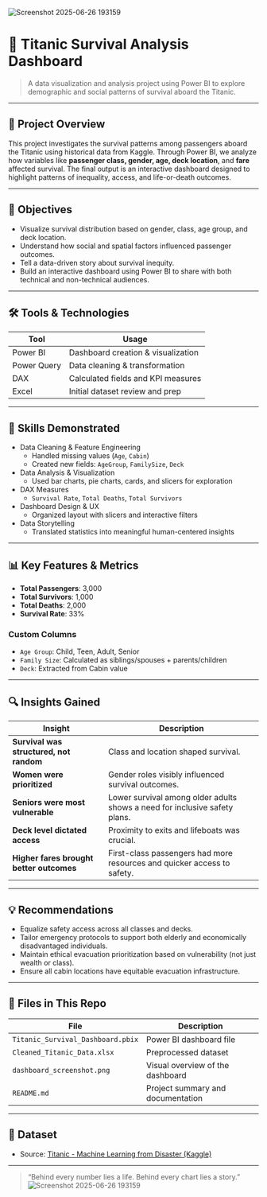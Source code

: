 ![Screenshot 2025-06-26 193159](https://github.com/user-attachments/assets/36935115-7be3-487c-8275-8df76abb7f47)
# 🚢 Titanic Survival Analysis Dashboard

> A data visualization and analysis project using Power BI to explore demographic and social patterns of survival aboard the Titanic.

---

## 📌 Project Overview

This project investigates the survival patterns among passengers aboard the Titanic using historical data from Kaggle. Through Power BI, we analyze how variables like **passenger class, gender, age, deck location**, and **fare** affected survival. The final output is an interactive dashboard designed to highlight patterns of inequality, access, and life-or-death outcomes.

---

## 🎯 Objectives

- Visualize survival distribution based on gender, class, age group, and deck location.
- Understand how social and spatial factors influenced passenger outcomes.
- Tell a data-driven story about survival inequity.
- Build an interactive dashboard using Power BI to share with both technical and non-technical audiences.

---

## 🛠️ Tools & Technologies

| Tool        | Usage                                    |
|-------------|-------------------------------------------|
| Power BI    | Dashboard creation & visualization        |
| Power Query | Data cleaning & transformation            |
| DAX         | Calculated fields and KPI measures        |
| Excel       | Initial dataset review and prep           |

---

## 🧠 Skills Demonstrated

- Data Cleaning & Feature Engineering
  - Handled missing values (`Age`, `Cabin`)
  - Created new fields: `AgeGroup`, `FamilySize`, `Deck`
- Data Analysis & Visualization
  - Used bar charts, pie charts, cards, and slicers for exploration
- DAX Measures
  - `Survival Rate`, `Total Deaths`, `Total Survivors`
- Dashboard Design & UX
  - Organized layout with slicers and interactive filters
- Data Storytelling
  - Translated statistics into meaningful human-centered insights

---

## 📊 Key Features & Metrics

- **Total Passengers**: 3,000  
- **Total Survivors**: 1,000  
- **Total Deaths**: 2,000  
- **Survival Rate**: 33%

### Custom Columns
- `Age Group`: Child, Teen, Adult, Senior
- `Family Size`: Calculated as siblings/spouses + parents/children
- `Deck`: Extracted from Cabin value

---

## 🔍 Insights Gained

| Insight | Description |
|--------|-------------|
| **Survival was structured, not random** | Class and location shaped survival. |
| **Women were prioritized** | Gender roles visibly influenced survival outcomes. |
| **Seniors were most vulnerable** | Lower survival among older adults shows a need for inclusive safety plans. |
| **Deck level dictated access** | Proximity to exits and lifeboats was crucial. |
| **Higher fares brought better outcomes** | First-class passengers had more resources and quicker access to safety. |

---

## 💡 Recommendations

- Equalize safety access across all classes and decks.
- Tailor emergency protocols to support both elderly and economically disadvantaged individuals.
- Maintain ethical evacuation prioritization based on vulnerability (not just wealth or class).
- Ensure all cabin locations have equitable evacuation infrastructure.

---

## 📁 Files in This Repo

| File | Description |
|------|-------------|
| `Titanic_Survival_Dashboard.pbix` | Power BI dashboard file |
| `Cleaned_Titanic_Data.xlsx` | Preprocessed dataset |
| `dashboard_screenshot.png` | Visual overview of the dashboard |
| `README.md` | Project summary and documentation |

---

## 📎 Dataset

- Source: [Titanic - Machine Learning from Disaster (Kaggle)](https://www.kaggle.com/competitions/titanic)

---
> “Behind every number lies a life. Behind every chart lies a story.”
> ![Screenshot 2025-06-26 193159](https://github.com/user-attachments/assets/9bd576a9-affc-4686-bebe-b2301c2fd4ed)


